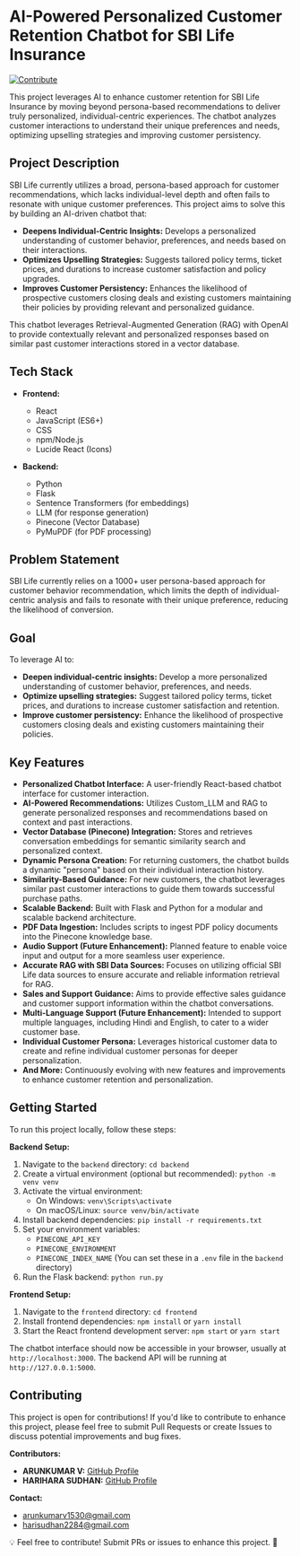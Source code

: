 # AI-Powered Personalized Customer Retention Chatbot for SBI Life Insurance

[![Contribute](https://img.shields.io/badge/Contributions-Welcome-brightgreen.svg)](CONTRIBUTING.md)

This project leverages AI to enhance customer retention for SBI Life Insurance by moving beyond persona-based recommendations to deliver truly personalized, individual-centric experiences.  The chatbot analyzes customer interactions to understand their unique preferences and needs, optimizing upselling strategies and improving customer persistency.

## Project Description

SBI Life currently utilizes a broad, persona-based approach for customer recommendations, which lacks individual-level depth and often fails to resonate with unique customer preferences. This project aims to solve this by building an AI-driven chatbot that:

*   **Deepens Individual-Centric Insights:**  Develops a personalized understanding of customer behavior, preferences, and needs based on their interactions.
*   **Optimizes Upselling Strategies:** Suggests tailored policy terms, ticket prices, and durations to increase customer satisfaction and policy upgrades.
*   **Improves Customer Persistency:** Enhances the likelihood of prospective customers closing deals and existing customers maintaining their policies by providing relevant and personalized guidance.

This chatbot leverages Retrieval-Augmented Generation (RAG) with OpenAI to provide contextually relevant and personalized responses based on similar past customer interactions stored in a vector database.

## Tech Stack

*   **Frontend:**
    *   React
    *   JavaScript (ES6+)
    *   CSS
    *   npm/Node.js
    *   Lucide React (Icons)

*   **Backend:**
    *   Python
    *   Flask
    *   Sentence Transformers (for embeddings)
    *   LLM (for response generation)
    *   Pinecone (Vector Database)
    *   PyMuPDF (for PDF processing)

## Problem Statement

SBI Life currently relies on a 1000+ user persona-based approach for customer behavior recommendation, which limits the depth of individual-centric analysis and fails to resonate with their unique preference, reducing the likelihood of conversion.

## Goal

To leverage AI to:

*   **Deepen individual-centric insights:** Develop a more personalized understanding of customer behavior, preferences, and needs.
*   **Optimize upselling strategies:** Suggest tailored policy terms, ticket prices, and durations to increase customer satisfaction and retention.
*   **Improve customer persistency:** Enhance the likelihood of prospective customers closing deals and existing customers maintaining their policies.

## Key Features

*   **Personalized Chatbot Interface:** A user-friendly React-based chatbot interface for customer interaction.
*   **AI-Powered Recommendations:**  Utilizes Custom_LLM and RAG to generate personalized responses and recommendations based on context and past interactions.
*   **Vector Database (Pinecone) Integration:** Stores and retrieves conversation embeddings for semantic similarity search and personalized context.
*   **Dynamic Persona Creation:**  For returning customers, the chatbot builds a dynamic "persona" based on their individual interaction history.
*   **Similarity-Based Guidance:** For new customers, the chatbot leverages similar past customer interactions to guide them towards successful purchase paths.
*   **Scalable Backend:**  Built with Flask and Python for a modular and scalable backend architecture.
*   **PDF Data Ingestion:**  Includes scripts to ingest PDF policy documents into the Pinecone knowledge base.
*   **Audio Support (Future Enhancement):**  Planned feature to enable voice input and output for a more seamless user experience.
*   **Accurate RAG with SBI Data Sources:**  Focuses on utilizing official SBI Life data sources to ensure accurate and reliable information retrieval for RAG.
*   **Sales and Support Guidance:** Aims to provide effective sales guidance and customer support information within the chatbot conversations.
*   **Multi-Language Support (Future Enhancement):**  Intended to support multiple languages, including Hindi and English, to cater to a wider customer base.
*   **Individual Customer Persona:** Leverages historical customer data to create and refine individual customer personas for deeper personalization.
*   **And More:**  Continuously evolving with new features and improvements to enhance customer retention and personalization.

## Getting Started

To run this project locally, follow these steps:

**Backend Setup:**

1.  Navigate to the `backend` directory: `cd backend`
2.  Create a virtual environment (optional but recommended): `python -m venv venv`
3.  Activate the virtual environment:
    *   On Windows: `venv\Scripts\activate`
    *   On macOS/Linux: `source venv/bin/activate`
4.  Install backend dependencies: `pip install -r requirements.txt`
5.  Set your environment variables:
    *   `PINECONE_API_KEY`
    *   `PINECONE_ENVIRONMENT`
    *   `PINECONE_INDEX_NAME`
    (You can set these in a `.env` file in the `backend` directory)
6.  Run the Flask backend: `python run.py`

**Frontend Setup:**

1.  Navigate to the `frontend` directory: `cd frontend`
2.  Install frontend dependencies: `npm install` or `yarn install`
3.  Start the React frontend development server: `npm start` or `yarn start`

The chatbot interface should now be accessible in your browser, usually at `http://localhost:3000`. The backend API will be running at `http://127.0.0.1:5000`.

## Contributing

This project is open for contributions! If you'd like to contribute to enhance this project, please feel free to submit Pull Requests or create Issues to discuss potential improvements and bug fixes.

**Contributors:**

*   **ARUNKUMAR V:** [GitHub Profile](https://github.com/akv2011)
*   **HARIHARA SUDHAN:** [GitHub Profile](https://github.com/Harihara04sudhan)

**Contact:**

*   arunkumarv1530@gmail.com
*   harisudhan2284@gmail.com

💡 Feel free to contribute! Submit PRs or issues to enhance this project. 🚀
